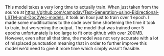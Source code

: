 This model takes a very long time to actually train. When just taken from the source at https://github.com/campdav/Text-Generation-using-Bidirectional-LSTM-and-Doc2Vec-models, it took an hour just to train over 1 epoch. I made some modifications to the code over time shortening the time it took to train, but worsening the output.
The model that was trained over 5 epochs unfortunately is too large to fit onto github with over 200MB. However, even after all that time, the model was not very accurate with a lot of misplaced punctuation meaning that in order to further improve this model we'd need to give it more time which simply wasn't feasible.
